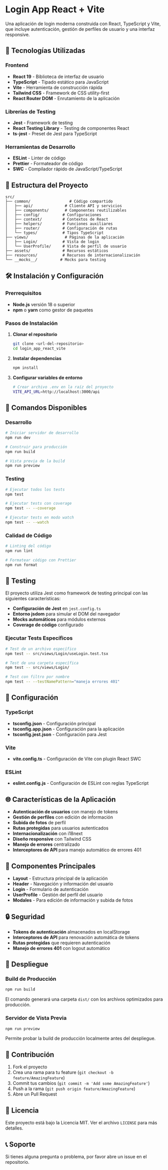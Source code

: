 # Login App React + Vite

Una aplicación de login moderna construida con React, TypeScript y Vite, que incluye autenticación, gestión de perfiles de usuario y una interfaz responsive.

## 🚀 Tecnologías Utilizadas

### Frontend

- **React 19** - Biblioteca de interfaz de usuario
- **TypeScript** - Tipado estático para JavaScript
- **Vite** - Herramienta de construcción rápida
- **Tailwind CSS** - Framework de CSS utility-first
- **React Router DOM** - Enrutamiento de la aplicación

### Librerías de Testing

- **Jest** - Framework de testing
- **React Testing Library** - Testing de componentes React
- **ts-jest** - Preset de Jest para TypeScript

### Herramientas de Desarrollo

- **ESLint** - Linter de código
- **Prettier** - Formateador de código
- **SWC** - Compilador rápido de JavaScript/TypeScript

## 📁 Estructura del Proyecto

```
src/
├── common/                 # Código compartido
│   ├── api/              # Cliente API y servicios
│   ├── components/       # Componentes reutilizables
│   ├── config/          # Configuraciones
│   ├── context/         # Contextos de React
│   ├── helpers/         # Funciones auxiliares
│   ├── router/          # Configuración de rutas
│   └── types/           # Tipos TypeScript
├── views/                # Páginas de la aplicación
│   ├── Login/           # Vista de login
│   └── UserProfile/     # Vista de perfil de usuario
├── assets/              # Recursos estáticos
├── resources/           # Recursos de internacionalización
└── __mocks__/          # Mocks para testing
```

## 🛠️ Instalación y Configuración

### Prerrequisitos

- **Node.js** versión 18 o superior
- **npm** o **yarn** como gestor de paquetes

### Pasos de Instalación

1. **Clonar el repositorio**

   ```bash
   git clone <url-del-repositorio>
   cd login_app_react_vite
   ```

2. **Instalar dependencias**

   ```bash
   npm install
   ```

3. **Configurar variables de entorno**
   ```bash
   # Crear archivo .env en la raíz del proyecto
   VITE_API_URL=http://localhost:3000/api
   ```

## 🚀 Comandos Disponibles

### Desarrollo

```bash
# Iniciar servidor de desarrollo
npm run dev

# Construir para producción
npm run build

# Vista previa de la build
npm run preview
```

### Testing

```bash
# Ejecutar todos los tests
npm test

# Ejecutar tests con coverage
npm test -- --coverage

# Ejecutar tests en modo watch
npm test -- --watch
```

### Calidad de Código

```bash
# Linting del código
npm run lint

# Formatear código con Prettier
npm run format
```

## 🧪 Testing

El proyecto utiliza Jest como framework de testing principal con las siguientes características:

- **Configuración de Jest** en `jest.config.ts`
- **Entorno jsdom** para simular el DOM del navegador
- **Mocks automáticos** para módulos externos
- **Coverage de código** configurado

### Ejecutar Tests Específicos

```bash
# Test de un archivo específico
npm test -- src/views/Login/useLogin.test.tsx

# Test de una carpeta específica
npm test -- src/views/Login/

# Test con filtro por nombre
npm test -- --testNamePattern="maneja errores 401"
```

## 🔧 Configuración

### TypeScript

- **tsconfig.json** - Configuración principal
- **tsconfig.app.json** - Configuración para la aplicación
- **tsconfig.jest.json** - Configuración para Jest

### Vite

- **vite.config.ts** - Configuración de Vite con plugin React SWC

### ESLint

- **eslint.config.js** - Configuración de ESLint con reglas TypeScript

## 🌐 Características de la Aplicación

- **Autenticación de usuarios** con manejo de tokens
- **Gestión de perfiles** con edición de información
- **Subida de fotos** de perfil
- **Rutas protegidas** para usuarios autenticados
- **Internacionalización** con i18next
- **Diseño responsive** con Tailwind CSS
- **Manejo de errores** centralizado
- **Interceptores de API** para manejo automático de errores 401

## 📱 Componentes Principales

- **Layout** - Estructura principal de la aplicación
- **Header** - Navegación y información del usuario
- **Login** - Formulario de autenticación
- **UserProfile** - Gestión del perfil del usuario
- **Modales** - Para edición de información y subida de fotos

## 🔒 Seguridad

- **Tokens de autenticación** almacenados en localStorage
- **Interceptores de API** para renovación automática de tokens
- **Rutas protegidas** que requieren autenticación
- **Manejo de errores 401** con logout automático

## 🚀 Despliegue

### Build de Producción

```bash
npm run build
```

El comando generará una carpeta `dist/` con los archivos optimizados para producción.

### Servidor de Vista Previa

```bash
npm run preview
```

Permite probar la build de producción localmente antes del despliegue.

## 🤝 Contribución

1. Fork el proyecto
2. Crea una rama para tu feature (`git checkout -b feature/AmazingFeature`)
3. Commit tus cambios (`git commit -m 'Add some AmazingFeature'`)
4. Push a la rama (`git push origin feature/AmazingFeature`)
5. Abre un Pull Request

## 📄 Licencia

Este proyecto está bajo la Licencia MIT. Ver el archivo `LICENSE` para más detalles.

## 📞 Soporte

Si tienes alguna pregunta o problema, por favor abre un issue en el repositorio.
